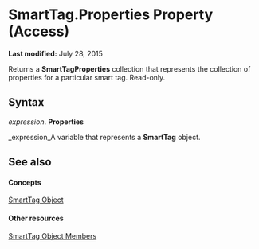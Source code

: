 
# SmartTag.Properties Property (Access)

 **Last modified:** July 28, 2015

Returns a  **SmartTagProperties** collection that represents the collection of properties for a particular smart tag. Read-only.

## Syntax

 _expression_. **Properties**

 _expression_A variable that represents a  **SmartTag** object.


## See also


#### Concepts


 [SmartTag Object](ec396ef0-65a4-41bc-ab59-1160e6ef1813.md)
#### Other resources


 [SmartTag Object Members](a041646f-8fc2-dd35-1003-28feb6ad1a1b.md)
